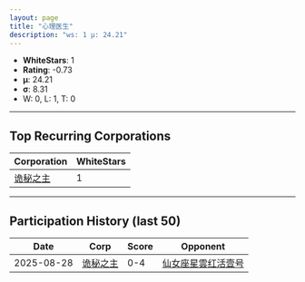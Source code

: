 ```yaml
---
layout: page
title: "心理医生"
description: "ws: 1 μ: 24.21"
---
```

- **WhiteStars**: 1
- **Rating**: -0.73
- **μ**: 24.21  
- **σ**: 8.31
- W: 0, L: 1, T: 0

---

## Top Recurring Corporations

| Corporation | WhiteStars |
| --- | --- |
| [诡秘之主](https://ws.tsl.rocks/corp/eb1b57992a2b442d3dc52b764e8071ee692986e2ade36fb4bf59f67c0264fe92/) | 1 |

---

## Participation History (last 50)

| Date | Corp | Score | Opponent |
| --- | --- | --- | --- |
| 2025-08-28 | [诡秘之主](https://ws.tsl.rocks/corp/eb1b57992a2b442d3dc52b764e8071ee692986e2ade36fb4bf59f67c0264fe92/) | 0-4 | [仙女座星雲红活壹号](https://ws.tsl.rocks/corp/bee285778d7210bbaca39c7a461392ab7cf3495b5afef61fd9ef64a4709416aa/) |